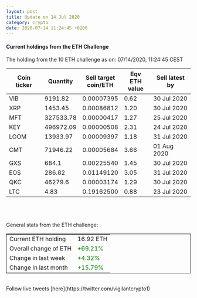 ```yaml
---
layout: post
title: Update on 14 Jul 2020
category: crypto
date: 2020-07-14 11:24:45 +0200
---
```

<!-- Global site tag (gtag.js) - Google Analytics -->
<script async src="https://www.googletagmanager.com/gtag/js?id=UA-103831149-5"></script>
<script>
  window.dataLayer = window.dataLayer || [];
  function gtag(){dataLayer.push(arguments);}
  gtag('js', new Date());

  gtag('config', 'UA-103831149-5');
</script>


#### Current holdings from the ETH Challenge

The holding from the 10 ETH challenge as on: 07/14/2020, 11:24:45 CEST

|Coin ticker|Quantity|Sell target<br>coin/ETH|Eqv ETH<br>value|Sell latest by|
|-----------|--------|-----------|-----------|--------------|
VIB|9191.82|  0.00007395|0.62|30 Jul 2020|
XRP|1453.45|  0.00086812|1.20|30 Jul 2020|
MFT|327533.78|  0.00000417|1.27|25 Jul 2020|
KEY|496972.09|  0.00000508|2.31|24 Jul 2020|
LOOM|13933.97|  0.00009397|1.18|31 Jul 2020|
CMT|71946.22|  0.00005684|3.66|01 Aug 2020|
GXS|684.1|  0.00225540|1.45|30 Jul 2020|
EOS|286.82|  0.01149120|3.05|31 Jul 2020|
QKC|46279.6|  0.00003174|1.29|30 Jul 2020|
LTC|4.83|  0.19162500|0.88|23 Jul 2020|

<br>
<br>
<br>
General stats from the ETH challenge:

<table style="border:1px solid black;margin-left:auto;margin-right:auto;">
	<tbody>
	<tr>
		<td>Current ETH holding</td>
		<td>     16.92 ETH</td>
	</tr>
	<tr>
		<td>Overall change of ETH</td>
		<td><font color="green">+69.21%</font></td>
	</tr>
	<tr>
		<td>Change in last week</td>
		<td><font color="green">+4.32%</font></td>
	</tr>
	<tr>
		<td>Change in last month</td>
		<td><font color="green">+15.79%</font></td>
	</tr>
	</tbody>
</table>

<br>
Follow live tweets [here](https://twitter.com/vigilantcrypto1)
<br>
<br>